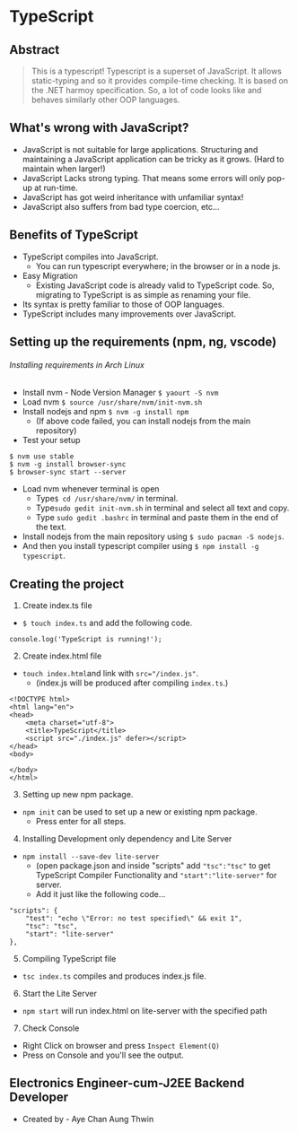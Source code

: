 # TypeScript
## Abstract
> This is a typescript!
> Typescript is a superset of JavaScript.
> It allows static-typing and so it provides compile-time checking.
> It is based on the .NET harmoy specification. So, a lot of code looks like and behaves similarly other OOP languages.

## What's wrong with JavaScript?
- JavaScript is not suitable for large applications. Structuring and maintaining a JavaScript application can be tricky as it grows. (Hard to maintain when larger!)
- JavaScript Lacks strong typing. That means some errors will only pop-up at run-time.
- JavaScript has got weird inheritance with unfamiliar syntax!
- JavaScript also suffers from bad type coercion, etc...

## Benefits of TypeScript
- TypeScript compiles into JavaScript. 
   - You can run typescript everywhere; in the browser or in a node js.
- Easy Migration
   - Existing JavaScript code is already valid to TypeScript code. So, migrating to TypeScript is as simple as renaming your file.
- Its syntax is pretty familiar to those of OOP languages.
- TypeScript includes many improvements over JavaScript.

## Setting up the requirements (npm, ng, vscode)
###### Installing requirements in Arch Linux ######
- Install nvm - Node Version Manager
`$ yaourt -S nvm`
- Load nvm
`$ source /usr/share/nvm/init-nvm.sh`
- Install nodejs and npm
`$ nvm -g install npm`
   - (If above code failed, you can install nodejs from the main repository)
- Test your setup
```
$ nvm use stable
$ nvm -g install browser-sync
$ browser-sync start --server
```
- Load nvm whenever terminal is open
   - Type`$ cd /usr/share/nvm/` in terminal.
   - Type`sudo gedit init-nvm.sh` in terminal and select all text and copy.
   - Type `sudo gedit .bashrc` in terminal and paste them in the end of the text.
- Install nodejs from the main repository using `$ sudo pacman -S nodejs`.
- And then you install typescript compiler using `$ npm install -g typescript`.

## Creating the project
1. Create index.ts file
- `$ touch index.ts` and add the following code.
```
console.log('TypeScript is running!');
```

2. Create index.html file
- `touch index.html`and link with `src="/index.js"`.
   - (index.js will be produced after compiling `index.ts`.)
```
<!DOCTYPE html>
<html lang="en">
<head>
	<meta charset="utf-8">
	<title>TypeScript</title>
	<script src="./index.js" defer></script>
</head>
<body>
	
</body>
</html>
```

3. Setting up new npm package. 
- `npm init` can be used to set up a new or existing npm package.
   - Press enter for all steps.

4. Installing Development only dependency and Lite Server
- `npm install --save-dev lite-server`
   - (open package.json and inside "scripts" add `"tsc":"tsc"` to get TypeScript Compiler Functionality and `"start":"lite-server"` for server.
   - Add it just like the following code...
```
"scripts": {
    "test": "echo \"Error: no test specified\" && exit 1",
    "tsc": "tsc",
    "start": "lite-server"
},
```

5. Compiling TypeScript file
- `tsc index.ts` compiles and produces index.js file.

6. Start the Lite Server
- `npm start` will run index.html on lite-server with the specified path

7. Check Console
- Right Click on browser and press `Inspect Element(Q)`
- Press on Console and you'll see the output.

## Electronics Engineer-cum-J2EE Backend Developer ##
-  Created by - Aye Chan Aung Thwin
